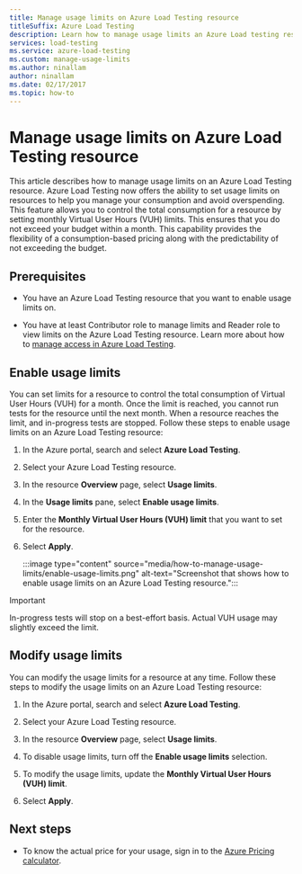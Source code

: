 ```yaml
---
title: Manage usage limits on Azure Load Testing resource
titleSuffix: Azure Load Testing
description: Learn how to manage usage limits an Azure Load testing resource.
services: load-testing
ms.service: azure-load-testing
ms.custom: manage-usage-limits
ms.author: ninallam
author: ninallam
ms.date: 02/17/2017
ms.topic: how-to
---
```


# Manage usage limits on Azure Load Testing resource

This article describes how to manage usage limits on an Azure Load Testing resource. Azure Load Testing now offers the ability to set usage limits on resources to help you manage your consumption and avoid overspending. This feature allows you to control the total consumption for a resource by setting monthly Virtual User Hours (VUH) limits. This ensures that you do not exceed your budget within a month. This capability provides the flexibility of a consumption-based pricing along with the predictability of not exceeding the budget.

## Prerequisites

- You have an Azure Load Testing resource that you want to enable usage limits on.

- You have at least Contributor role to manage limits and Reader role to view limits on the Azure Load Testing resource. Learn more about how to [manage access in Azure Load Testing](./how-to-assign-roles.md).

## Enable usage limits

You can set limits for a resource to control the total consumption of Virtual User Hours (VUH) for a month. Once the limit is reached, you cannot run tests for the resource until the next month. When a resource reaches the limit, and in-progress tests are stopped. Follow these steps to enable usage limits on an Azure Load Testing resource:

1. In the Azure portal, search and select **Azure Load Testing**.

1. Select your Azure Load Testing resource.

1. In the resource **Overview** page, select **Usage limits**.

1. In the **Usage limits** pane, select **Enable usage limits**.

1. Enter the **Monthly Virtual User Hours (VUH) limit** that you want to set for the resource.

1. Select **Apply**.

    :::image type="content" source="media/how-to-manage-usage-limits/enable-usage-limits.png" alt-text="Screenshot that shows how to enable usage limits on an Azure Load Testing resource.":::

> [!IMPORTANT]
>  In-progress tests will stop on a best-effort basis. Actual VUH usage may slightly exceed the limit.

## Modify usage limits

You can modify the usage limits for a resource at any time. Follow these steps to modify the usage limits on an Azure Load Testing resource:

1. In the Azure portal, search and select **Azure Load Testing**.

1. Select your Azure Load Testing resource.

1. In the resource **Overview** page, select **Usage limits**.

1. To disable usage limits, turn off the **Enable usage limits** selection.

1. To modify the usage limits, update the **Monthly Virtual User Hours (VUH) limit**.

1. Select **Apply**.

## Next steps

- To know the actual price for your usage, sign in to the [Azure Pricing calculator](https://azure.microsoft.com/pricing/calculator/?service=load-testing).